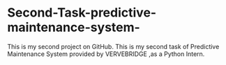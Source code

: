 # Second-Task-predictive-maintenance-system-
This is my second project on GitHub. This is my second  task of Predictive Maintenance System provided by VERVEBRIDGE ,as a Python Intern. 
